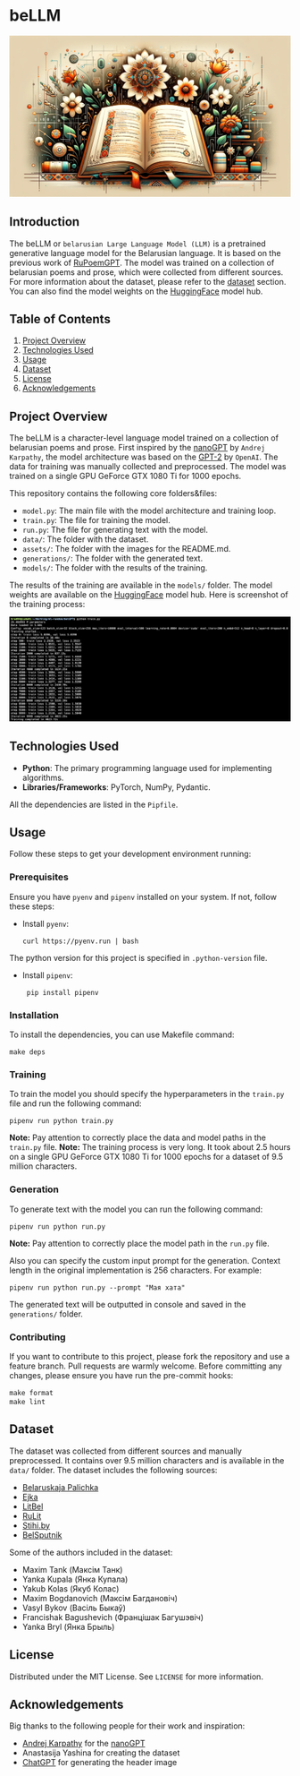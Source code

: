 # beLLM

![header](assets/header.png)


## Introduction

The beLLM or `belarusian Large Language Model (LLM)` is a pretrained generative language model for the Belarusian language. It is based on the previous work
of [RuPoemGPT](https://github.com/gromdimon/ml-random/tree/master/rupoemgpt). The model was trained on a collection of belarusian poems and prose, which
were collected from different sources. For more information about the dataset, please refer to the [dataset](#dataset) section. You can also find the model weights on the [HuggingFace](https://huggingface.co/gromdimon/beLLM) model hub.


## Table of Contents
1. [Project Overview](#project-overview)
2. [Technologies Used](#technologies-used)
3. [Usage](#usage)
4. [Dataset](#dataset)
5. [License](#license)
6. [Acknowledgements](#acknowledgements)


## Project Overview

The beLLM is a character-level language model trained on a collection of belarusian poems and prose.
First inspired by the [nanoGPT](https://github.com/karpathy/nanoGPT) by `Andrej Karpathy`, the model architecture was based on the [GPT-2](https://github.com/openai/gpt-2) by `OpenAI`. 
The data for training was manually collected and preprocessed. The model was trained on a single GPU GeForce GTX 1080 Ti for 1000 epochs.

This repository contains the following core folders&files:
- `model.py`: The main file with the model architecture and training loop.
- `train.py`: The file for training the model.
- `run.py`: The file for generating text with the model.
- `data/`: The folder with the dataset.
- `assets/`: The folder with the images for the README.md.
- `generations/`: The folder with the generated text.
- `models/`: The folder with the results of the training.

The results of the training are available in the `models/` folder. The model weights are available on the [HuggingFace](https://huggingface.co/gromdimon/beLLM) model hub. Here is screenshot of the training process:

![training](assets/training.png)


## Technologies Used

- **Python**: The primary programming language used for implementing algorithms.
- **Libraries/Frameworks**: PyTorch, NumPy, Pydantic.

All the dependencies are listed in the `Pipfile`.


## Usage

Follow these steps to get your development environment running:

### Prerequisites

Ensure you have `pyenv` and `pipenv` installed on your system. If not, follow these steps:

- Install `pyenv`:
  ```{bash}
  curl https://pyenv.run | bash
  ```

The python version for this project is specified in `.python-version` file. 

- Install `pipenv`:
  ```{bash}
   pip install pipenv
   ```

### Installation

To install the dependencies, you can use Makefile command:

```{bash}
make deps
```

### Training

To train the model you should specify the hyperparameters in the `train.py` file and run the following command:

```{bash}
pipenv run python train.py
```

**Note:** Pay attention to correctly place the data and model paths in the `train.py` file.
**Note:** The training process is very long. It took about 2.5 hours on a single GPU GeForce GTX 1080 Ti for 1000 epochs for a dataset of 9.5 million characters.

### Generation

To generate text with the model you can run the following command:

```{bash}
pipenv run python run.py
```

**Note:** Pay attention to correctly place the model path in the `run.py` file.

Also you can specify the custom input prompt for the generation. Context length in the original implementation is 256 characters. For example:

```{bash}
pipenv run python run.py --prompt "Мая хата"
```

The generated text will be outputted in console and saved in the `generations/` folder.

### Contributing

If you want to contribute to this project, please fork the repository and use a feature branch. Pull requests are warmly welcome.
Before committing any changes, please ensure you have run the pre-commit hooks:

```{bash}
make format
make lint
```

## Dataset

The dataset was collected from different sources and manually preprocessed. It contains over 9.5 million characters and is available in the `data/` folder. The dataset includes the following sources:

- [Belaruskaja Palichka](https://knihi.com/)
- [Ejka](https://ejka.ru/)
- [LitBel](https://lit-bel.org/)
- [RuLit](https://www.rulit.me/)
- [Stihi.by](https://stihi.by/)
- [BelSputnik](https://bel.sputnik.by/)

Some of the authors included in the dataset:
- Maxim Tank (Максім Танк) 
- Yanka Kupala (Янка Купала)
- Yakub Kolas (Якуб Колас)
- Maxim Bogdanovich (Максім Багдановіч)
- Vasyl Bykov (Васіль Быкаў)
- Francishak Bagushevich (Францішак Багушэвіч)
- Yanka Bryl (Янка Брыль)


## License

Distributed under the MIT License. See `LICENSE` for more information.

## Acknowledgements

Big thanks to the following people for their work and inspiration:

- [Andrej Karpathy](https://github.com/karpathy) for the [nanoGPT](https://github.com/karpathy/nanoGPT)
- Anastasija Yashina for creating the dataset
- [ChatGPT](https://chat.openai.com/) for generating the header image
